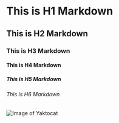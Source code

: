 # This is H1 Markdown
## This is H2 Markdown
### This is H3 Markdown
#### This is H4 Markdown
##### This is H5 Markdown
###### This is H6 Markdown

![Image of Yaktocat](https://octodex.github.com/images/yaktocat.png)
